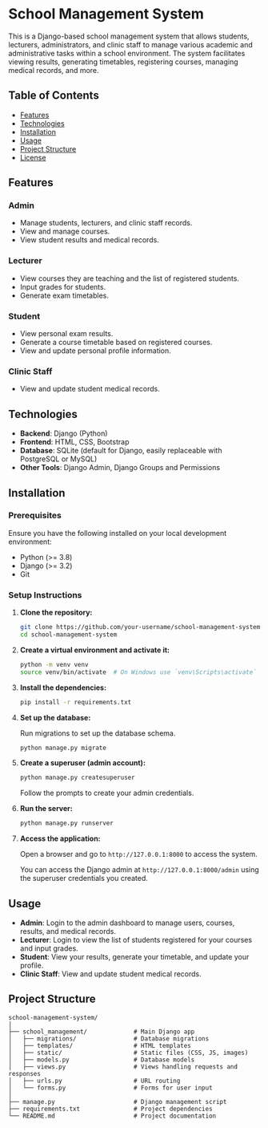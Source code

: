# School Management System

This is a Django-based school management system that allows students, lecturers, administrators, and clinic staff to manage various academic and administrative tasks within a school environment. The system facilitates viewing results, generating timetables, registering courses, managing medical records, and more.

## Table of Contents

- [Features](#features)
- [Technologies](#technologies)
- [Installation](#installation)
- [Usage](#usage)
- [Project Structure](#project-structure)
- [License](#license)

## Features

### Admin
- Manage students, lecturers, and clinic staff records.
- View and manage courses.
- View student results and medical records.

### Lecturer
- View courses they are teaching and the list of registered students.
- Input grades for students.
- Generate exam timetables.

### Student
- View personal exam results.
- Generate a course timetable based on registered courses.
- View and update personal profile information.

### Clinic Staff
- View and update student medical records.

## Technologies

- **Backend**: Django (Python)
- **Frontend**: HTML, CSS, Bootstrap
- **Database**: SQLite (default for Django, easily replaceable with PostgreSQL or MySQL)
- **Other Tools**: Django Admin, Django Groups and Permissions

## Installation

### Prerequisites

Ensure you have the following installed on your local development environment:

- Python (>= 3.8)
- Django (>= 3.2)
- Git

### Setup Instructions

1. **Clone the repository:**

    ```bash
    git clone https://github.com/your-username/school-management-system.git
    cd school-management-system
    ```

2. **Create a virtual environment and activate it:**

    ```bash
    python -m venv venv
    source venv/bin/activate  # On Windows use `venv\Scripts\activate`
    ```

3. **Install the dependencies:**

    ```bash
    pip install -r requirements.txt
    ```

4. **Set up the database:**

    Run migrations to set up the database schema.

    ```bash
    python manage.py migrate
    ```

5. **Create a superuser (admin account):**

    ```bash
    python manage.py createsuperuser
    ```

    Follow the prompts to create your admin credentials.

6. **Run the server:**

    ```bash
    python manage.py runserver
    ```

7. **Access the application:**

    Open a browser and go to `http://127.0.0.1:8000` to access the system.

    You can access the Django admin at `http://127.0.0.1:8000/admin` using the superuser credentials you created.

## Usage

- **Admin**: Login to the admin dashboard to manage users, courses, results, and medical records.
- **Lecturer**: Login to view the list of students registered for your courses and input grades.
- **Student**: View your results, generate your timetable, and update your profile.
- **Clinic Staff**: View and update student medical records.

## Project Structure

```plaintext
school-management-system/
│
├── school_management/             # Main Django app
│   ├── migrations/                # Database migrations
│   ├── templates/                 # HTML templates
│   ├── static/                    # Static files (CSS, JS, images)
│   ├── models.py                  # Database models
│   ├── views.py                   # Views handling requests and responses
│   ├── urls.py                    # URL routing
│   └── forms.py                   # Forms for user input
│
├── manage.py                      # Django management script
├── requirements.txt               # Project dependencies
└── README.md                      # Project documentation
